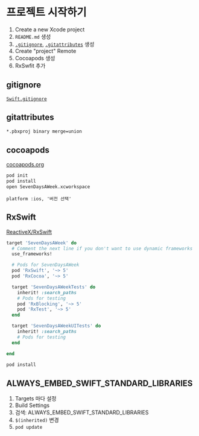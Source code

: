 # 프로젝트 시작하기

1. Create a new Xcode project
1. `README.md` 생성
1. [`.gitignore`](#gitignore), [`.gitattributes`](#gitattributes) 생성
1. Create "project" Remote
1. Cocoapods 생성
1. RxSwfit 추가

## gitignore

[`Swift.gitignore`](https://github.com/github/gitignore/blob/master/Swift.gitignore)

## gitattributes

```bash
*.pbxproj binary merge=union
```

## cocoapods

[cocoapods.org](https://cocoapods.org)

```bash
pod init
pod install
open SevenDaysAWeek.xcworkspace
```

`platform :ios, '버전 선택'`

## RxSwift

[ReactiveX/RxSwift](https://github.com/ReactiveX/RxSwift#cocoapods)

```ruby
target 'SevenDaysAWeek' do
  # Comment the next line if you don't want to use dynamic frameworks
  use_frameworks!

  # Pods for SevenDaysAWeek
  pod 'RxSwift', '~> 5'
  pod 'RxCocoa', '~> 5'

  target 'SevenDaysAWeekTests' do
    inherit! :search_paths
    # Pods for testing
    pod 'RxBlocking', '~> 5'
    pod 'RxTest', '~> 5'
  end

  target 'SevenDaysAWeekUITests' do
    inherit! :search_paths
    # Pods for testing
  end

end
```

```bash
pod install
```

## ALWAYS_EMBED_SWIFT_STANDARD_LIBRARIES

1. Targets 마다 설정
1. Build Settings
1. 검색: ALWAYS_EMBED_SWIFT_STANDARD_LIBRARIES
1. `$(inherited)` 변경
1. `pod update`
